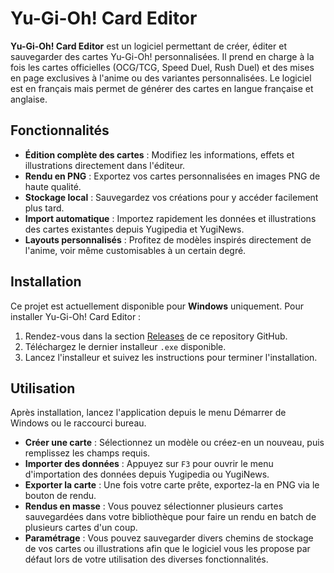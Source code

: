 # Yu-Gi-Oh! Card Editor

**Yu-Gi-Oh! Card Editor** est un logiciel permettant de créer, éditer et sauvegarder des cartes Yu-Gi-Oh! personnalisées. Il prend en charge à la fois les cartes officielles (OCG/TCG, Speed Duel, Rush Duel) et des mises en page exclusives à l'anime ou des variantes personnalisées. Le logiciel est en français mais permet de générer des cartes en langue française et anglaise.

## Fonctionnalités

- **Édition complète des cartes** : Modifiez les informations, effets et illustrations directement dans l'éditeur.
- **Rendu en PNG** : Exportez vos cartes personnalisées en images PNG de haute qualité.
- **Stockage local** : Sauvegardez vos créations pour y accéder facilement plus tard.
- **Import automatique** : Importez rapidement les données et illustrations des cartes existantes depuis Yugipedia et YugiNews.
- **Layouts personnalisés** : Profitez de modèles inspirés directement de l'anime, voir même customisables à un certain degré.

## Installation

Ce projet est actuellement disponible pour **Windows** uniquement. Pour installer Yu-Gi-Oh! Card Editor :

1. Rendez-vous dans la section [Releases](https://github.com/MathisNadin/Yu-Gi-Oh-Card-Editor/releases) de ce repository GitHub.
2. Téléchargez le dernier installeur `.exe` disponible.
3. Lancez l'installeur et suivez les instructions pour terminer l'installation.

## Utilisation

Après installation, lancez l'application depuis le menu Démarrer de Windows ou le raccourci bureau.

- **Créer une carte** : Sélectionnez un modèle ou créez-en un nouveau, puis remplissez les champs requis.
- **Importer des données** : Appuyez sur `F3` pour ouvrir le menu d'importation des données depuis Yugipedia ou YugiNews.
- **Exporter la carte** : Une fois votre carte prête, exportez-la en PNG via le bouton de rendu.
- **Rendus en masse** : Vous pouvez sélectionner plusieurs cartes sauvegardées dans votre bibliothèque pour faire un rendu en batch de plusieurs cartes d'un coup.
- **Paramétrage** : Vous pouvez sauvegarder divers chemins de stockage de vos cartes ou illustrations afin que le logiciel vous les propose par défaut lors de votre utilisation des diverses fonctionnalités.
